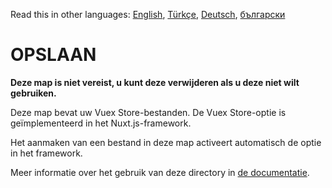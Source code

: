 Read this in other languages: [English](READMEen.md), [Türkçe](READMEtr.md), [Deutsch](READMEde.md), [български](READMEbg.md)


# OPSLAAN

**Deze map is niet vereist, u kunt deze verwijderen als u deze niet wilt gebruiken.**

Deze map bevat uw Vuex Store-bestanden.
De Vuex Store-optie is geïmplementeerd in het Nuxt.js-framework.

Het aanmaken van een bestand in deze map activeert automatisch de optie in het framework.

Meer informatie over het gebruik van deze directory in [de documentatie](https://nuxtjs.org/guide/vuex-store).
